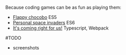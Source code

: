 Because coding games can be as fun as playing them:

- [Flappy chocobo](https://domi7777.github.io/mini-games/flappy-chocobo/) ES5
- [Personal space invaders](https://domi7777.github.io/mini-games/personal-space-invaders/) ES6
- [It's coming right for us!](https://domi7777.github.io/mini-games/its-coming-right-for-us/dist) Typescript, Webpack

#TODO
- screenshots
